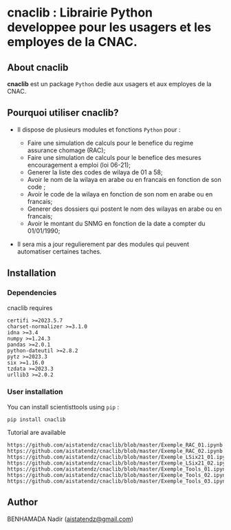 # cnaclib : Librairie Python developpee pour les usagers et les employes de la CNAC. 

## About cnaclib

**cnaclib** est un package `Python` dedie aux usagers et aux employes de la CNAC.

## Pourquoi utiliser cnaclib?

* Il dispose de plusieurs modules et fonctions `Python` pour : 
    * Faire une simulation de calculs pour le benefice du regime assurance chomage (RAC);
    * Faire une simulation de calculs pour le benefice des mesures encouragement a emploi (loi 06-21);
    * Generer la liste des codes de wilaya de 01 a 58;
    * Avoir le nom de la wilaya en arabe ou en francais en fonction de son code ;
    * Avoir le code de la wilaya en fonction de son nom en arabe ou en francais;
    * Generer des dossiers qui postent le nom des wilayas en arabe ou en francais;
    * Avoir le montant du SNMG en fonction de la date a compter du 01/01/1990;

* Il sera mis a jour regulierement par des modules qui peuvent automatiser certaines taches.


## Installation

### Dependencies

cnaclib requires 

```
certifi >=2023.5.7
charset-normalizer >=3.1.0
idna >=3.4
numpy >=1.24.3
pandas >=2.0.1
python-dateutil >=2.8.2
pytz >=2023.3
six >=1.16.0
tzdata >=2023.3
urllib3 >=2.0.2
```

### User installation

You can install scientisttools using `pip` :

```
pip install cnaclib
```

Tutorial are available

````
https://github.com/aistatendz/cnaclib/blob/master/Exemple_RAC_01.ipynb
https://github.com/aistatendz/cnaclib/blob/master/Exemple_RAC_02.ipynb
https://github.com/aistatendz/cnaclib/blob/master/Exemple_LSix21_01.ipynb
https://github.com/aistatendz/cnaclib/blob/master/Exemple_LSix21_02.ipynb
https://github.com/aistatendz/cnaclib/blob/master/Exemple_Tools_01.ipynb
https://github.com/aistatendz/cnaclib/blob/master/Exemple_Tools_02.ipynb
https://github.com/aistatendz/cnaclib/blob/master/Exemple_Tools_03.ipynb
````

## Author

BENHAMADA Nadir ([aistatendz@gmail.com](aistatendz@gmail.com))
